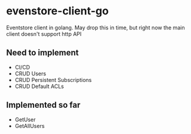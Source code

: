 # evenstore-client-go
Eventstore client in golang. May drop this in time, but right now the main client doesn't support http API

## Need to implement
 * CI/CD
 * CRUD Users
 * CRUD Persistent Subscriptions
 * CRUD Default ACLs

## Implemented so far
 * GetUser
 * GetAllUsers
